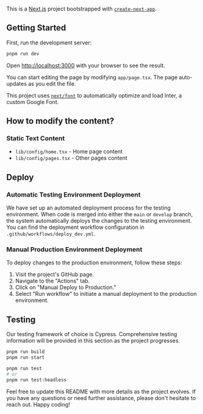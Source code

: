 This is a [Next.js](https://nextjs.org/) project bootstrapped
with [`create-next-app`](https://github.com/vercel/next.js/tree/canary/packages/create-next-app).

## Getting Started

First, run the development server:

```bash
pnpm run dev
```

Open [http://localhost:3000](http://localhost:3000) with your browser to see the result.

You can start editing the page by modifying `app/page.tsx`. The page auto-updates as you edit the file.

This project uses [`next/font`](https://nextjs.org/docs/basic-features/font-optimization) to automatically optimize and
load Inter, a custom Google Font.

## How to modify the content?

### Static Text Content

- `lib/config/home.tsx` - Home page content
- `lib/config/pages.tsx` - Other pages content

## Deploy

### Automatic Testing Environment Deployment

We have set up an automated deployment process for the testing environment. When code is merged into either the `main`
or `develop` branch, the system automatically deploys the changes to the testing environment. You can find the
deployment workflow configuration in `.github/workflows/deploy_dev.yml`.

### Manual Production Environment Deployment

To deploy changes to the production environment, follow these steps:

1. Visit the project's GitHub page.
2. Navigate to the "Actions" tab.
3. Click on "Manual Deploy to Production."
4. Select "Run workflow" to initiate a manual deployment to the production environment.

## Testing

Our testing framework of choice is Cypress. Comprehensive testing information will be provided in this section as the
project progresses.

```bash
pnpm run build
pnpm run start

pnpm run test
# or
pnpm run test:headless
```

Feel free to update this README with more details as the project evolves. If you have any questions or need further
assistance, please don't hesitate to reach out. Happy coding!
